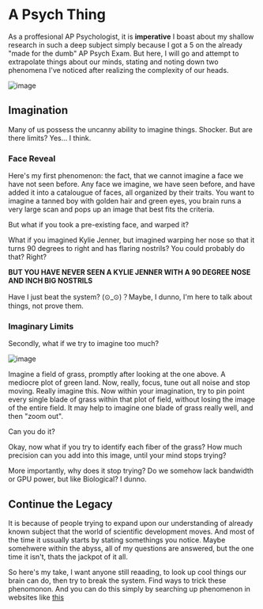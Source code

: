 # A Psych Thing

As a proffesional AP Psychologist, it is **imperative** I boast about my shallow research in such a deep subject simply because I got a 5 on the already "made for the dumb" AP Psych Exam. But here, I will go and attempt to extrapolate things about our minds, stating and noting down two phenomena I've noticed after realizing the complexity of our heads.

![image](https://user-images.githubusercontent.com/114519229/193736650-f2db5b3d-62f5-4cdd-be7a-59c568110d69.jpg)

## Imagination

Many of us possess the uncanny ability to imagine things. Shocker. But are there limits? Yes... I think. 

### Face Reveal

Here's my first phenomenon: the fact, that we cannot imagine a face we have not seen before. Any face we imagine, we have seen before, and have added it into a catalougue of faces, all organized by their traits. You want to imagine a tanned boy with golden hair and green eyes, you brain runs a very large scan and pops up an image that best fits the criteria. 

But what if you took a pre-existing face, and warped it? 

What if you imagined Kylie Jenner, but imagined warping her nose so that it turns 90 degrees to right and has flaring nostrils? You could probably do that? Right?

**BUT YOU HAVE NEVER SEEN A KYLIE JENNER WITH A 90 DEGREE NOSE AND INCH BIG NOSTRILS**

Have I just beat the system? (⊙_⊙)？Maybe, I dunno, I'm here to talk about things, not prove them.

### Imaginary Limits

Secondly, what if we try to imagine too much? 

![image](https://live.staticflickr.com/3426/5698860584_923f5b5e0f_b.jpg)

Imagine a field of grass, promptly after looking at the one above. A mediocre plot of green land. Now, really, focus, tune out all noise and stop moving. Really imagine this. Now within your imagination, try to pin point every single blade of grass within that plot of field, without losing the image of the entire field. It may help to imagine one blade of grass really well, and then "zoom out". 

Can you do it? 

Okay, now what if you try to identify each fiber of the grass? How much precision can you add into this image, until your mind stops trying?

More importantly, why does it stop trying? Do we somehow lack bandwidth or GPU power, but like Biological? I dunno.

## Continue the Legacy

It is because of people trying to expand upon our understanding of already known subject that the world of scientific development moves. And most of the time it ussually starts by stating somethings you notice. Maybe somehwere within the abyss, all of my questions are answered, but the one time it isn't, thats the jackpot of it all.

So here's my take, I want anyone still reaading, to look up cool things our brain can do, then try to break the system. Find ways to trick these phenomonon. And you can do this simply by searching up phenomenon in websites like [this](https://www.toptenz.net/10-fascinating-psychological-phenomena.php)
